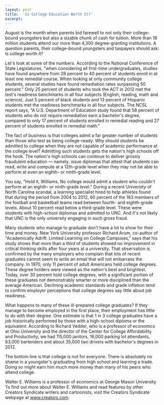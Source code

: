 ```yaml
---
layout: post
title:  'Is College Education Worth It?'
excerpt:
---
```




August is the month when parents bid farewell to not only their college-bound youngsters but also a sizable chunk of cash for tuition. More than 18 million students attend our more than 4,300 degree-granting institutions. A question parents, their college-bound youngsters and taxpayers should ask: Is college worth it?

Let's look at some of the numbers. According to the National Conference of State Legislatures, "when considering all first-time undergraduates, studies have found anywhere from 28 percent to 40 percent of students enroll in at least one remedial course. When looking at only community college students, several studies have found remediation rates surpassing 50 percent." Only 25 percent of students who took the ACT in 2012 met the test's readiness benchmarks in all four subjects (English, reading, math and science). Just 5 percent of black students and 13 percent of Hispanic students met the readiness benchmarks in all four subjects. The NCSL report says, "A U.S. Department of Education study found that 58 percent of students who do not require remediation earn a bachelor's degree, compared to only 17 percent of students enrolled in remedial reading and 27 percent of students enrolled in remedial math."

The fact of business is that colleges admit a far greater number of students than those who test as being college-ready. Why should students be admitted to college when they are not capable of academic performance at the college level? Admitting such students gets the nation's high schools off the hook. The nation's high schools can continue to deliver grossly fraudulent education — namely, issue diplomas that attest that students can read, write and compute at a 12th-grade level when they may not be able to perform at even an eighth- or ninth-grade level.

You say, "Hold it, Williams. No college would admit a student who couldn't perform at an eighth- or ninth-grade level." During a recent University of North Carolina scandal, a learning specialist hired to help athletes found that during the period from 2004 to 2012, 60 percent of the 183 members of the football and basketball teams read between fourth- and eighth-grade levels. About 10 percent read below a third-grade level. These were students with high-school diplomas and admitted to UNC. And it's not likely that UNC is the only university engaging in such gross fraud.

Many students who manage to graduate don't have a lot to show for their time and money. New York University professor Richard Arum, co-author of "Academically Adrift: Limited Learning on College Campuses," says that his study shows that more than a third of students showed no improvement in critical thinking skills after four years at a university. That observation is confirmed by the many employers who complain that lots of recent graduates cannot seem to write an email that will not embarrass the company. In 1970, only 11 percent of adult Americans held college degrees. These degree holders were viewed as the nation's best and brightest. Today, over 30 percent hold college degrees, with a significant portion of these graduates not demonstrably smarter or more disciplined than the average American. Declining academic standards and grade inflation tend to confirm employer perceptions that college degrees say little about job readiness.



What happens to many of these ill-prepared college graduates? If they manage to become employed in the first place, their employment has little to do with their degree. One estimate is that 1 in 3 college graduates have a job historically performed by those with a high-school diploma or the equivalent. According to Richard Vedder, who is a professor of economics at Ohio University and the director of the Center for College Affordability and Productivity, we had 115,000 janitors, 16,000 parking lot attendants, 83,000 bartenders and about 35,000 taxi drivers with bachelor's degrees in 2012.

The bottom line is that college is not for everyone. There is absolutely no shame in a youngster's graduating from high school and learning a trade. Doing so might earn him much more money than many of his peers who attend college.

Walter E. Williams is a professor of economics at George Mason University. To find out more about Walter E. Williams and read features by other Creators Syndicate writers and cartoonists, visit the Creators Syndicate webpage at www.creators.com.
